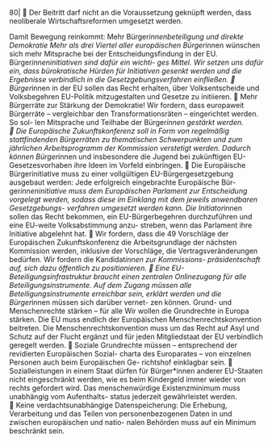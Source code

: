 80| 
 Der Beitritt darf nicht an die Voraussetzung geknüpft werden, dass neoliberale 
Wirtschaftsreformen umgesetzt werden. 
 
Damit Bewegung reinkommt: Mehr Bürger*innenbeteiligung und direkte 
Demokratie 
Mehr als drei Viertel aller europäischen Bürger*innen wünschen sich mehr Mitsprache 
bei der Entscheidungsfindung in der EU. Bürger*inneninitiativen sind dafür ein wichti-
ges Mittel. Wir setzen uns dafür ein, dass bürokratische Hürden für Initiativen gesenkt 
werden und die Ergebnisse verbindlich in die Gesetzgebungsverfahren einfließen. 
 Bürger*innen in der EU sollen das Recht erhalten, über Volksentscheide und 
Volksbegehren EU-Politik mitzugestalten und Gesetze zu initiieren. 
 Mehr Bürgerräte zur Stärkung der Demokratie! Wir fordern, dass europaweit 
Bürgerräte – vergleichbar den Transformationsräten – eingerichtet werden. So sol-
len Mitsprache und Teilhabe der Bürger*innen gestärkt werden.  
 Die Europäische Zukunftskonferenz soll in Form von regelmäßig stattfindenden 
Bürgerräten zu thematischen Schwerpunkten und zum jährlichen Arbeitsprogramm 
der Kommission verstetigt werden. Dadurch können Bürger*innen und insbesondere 
die Jugend bei zukünftigen EU-Gesetzesvorhaben ihre Ideen im Vorfeld einbringen. 
 Die Europäische Bürgerinitiative muss zu einer vollgültigen EU-Bürgergesetzgebung 
ausgebaut werden: Jede erfolgreich eingebrachte Europäische Bür-
ger*inneninitiative muss dem Europäischen Parlament zur Entscheidung vorgelegt 
werden, sodass diese im Einklang mit dem jeweils anwendbaren Gesetzgebungs-
verfahren umgesetzt werden kann. Die Initiator*innen sollen das Recht bekommen, 
ein EU-Bürgerbegehren durchzuführen und eine EU-weite Volksabstimmung anzu-
streben, wenn das Parlament ihre Initiative abgelehnt hat. 
 Wir fordern, dass die 49 Vorschläge der Europäischen Zukunftskonferenz die 
Arbeitsgrundlage der nächsten Kommission werden, inklusive der Vorschläge, die 
Vertragsveränderungen bedürfen. Wir fordern die Kandidat*innen zur Kommissions-
präsidentschaft auf, sich dazu öffentlich zu positionieren. 
 Eine EU-Beteiligungsinfrastruktur braucht einen zentralen Onlinezugang für alle 
Beteiligungsinstrumente. Auf dem Zugang müssen alle Beteiligungsinstrumente 
erreichbar sein, erklärt werden und die Bürger*innen müssen sich darüber vernet-
zen können. 
Grund- und Menschenrechte stärken – für alle 
Wir wollen die Grundrechte in Europa stärken. Die EU muss endlich der Europäischen 
Menschenrechtskonvention beitreten. Die Menschenrechtskonvention muss um das 
Recht auf Asyl und Schutz auf der Flucht ergänzt und für jeden Mitgliedstaat der EU 
verbindlich geregelt werden. 
 Soziale Grundrechte müssen – entsprechend der revidierten Europäischen Sozial-
charta des Europarates – von einzelnen Personen auch beim Europäischen Ge-
richtshof einklagbar sein. 
 Sozialleistungen in einem Staat dürfen für Bürger*innen anderer EU-Staaten nicht 
eingeschränkt werden, wie es beim Kindergeld immer wieder von rechts gefordert 
wird. Das menschenwürdige Existenzminimum muss unabhängig vom Aufenthalts-
status jederzeit gewährleistet werden.  
 Keine verdachtsunabhängige Datenspeicherung: Die Erhebung, Verarbeitung und 
das Teilen von personenbezogenen Daten in und zwischen europäischen und natio-
nalen Behörden muss auf ein Minimum beschränkt sein. 
